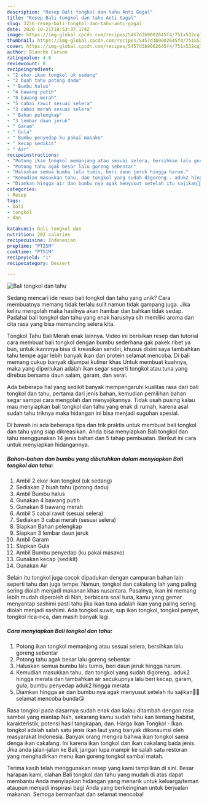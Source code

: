 ```yaml
---
description: "Resep Bali tongkol dan tahu Anti Gagal"
title: "Resep Bali tongkol dan tahu Anti Gagal"
slug: 3256-resep-bali-tongkol-dan-tahu-anti-gagal
date: 2020-10-21T18:53:37.174Z
image: https://img-global.cpcdn.com/recipes/5457d3b9002645f4/751x532cq70/bali-tongkol-dan-tahu-foto-resep-utama.jpg
thumbnail: https://img-global.cpcdn.com/recipes/5457d3b9002645f4/751x532cq70/bali-tongkol-dan-tahu-foto-resep-utama.jpg
cover: https://img-global.cpcdn.com/recipes/5457d3b9002645f4/751x532cq70/bali-tongkol-dan-tahu-foto-resep-utama.jpg
author: Blanche Carson
ratingvalue: 4.6
reviewcount: 8
recipeingredient:
- "2 ekor ikan tongkol uk sedang"
- "2 buah tahu potong dadu"
- " Bumbu halus"
- "4 bawang putih"
- "8 bawang merah"
- "5 cabai rawit sesuai selera"
- "3 cabai merah sesuai selera"
- " Bahan pelengkap"
- "3 lembar daun jeruk"
- " Garam"
- " Gula"
- " Bumbu penyedap ku pakai masako"
- " kecap sedikit"
- " Air"
recipeinstructions:
- "Potong ikan tongkol memanjang atau sesuai selera, bersihkan lalu goreng sebentar"
- "Potong tahu agak besar lalu goreng sebentar"
- "Haluskan semua bumbu lalu tumis, beri daun jeruk hingga harum."
- "Kemudian masukkan tahu, dan tongkol yang sudah digoreng.. aduk2 hingga merata dan tambahkan air secukupnya lalu beri kecap, garam, gula, bumbu penyedap aduk2 hingga merata"
- "Diamkan hingga air dan bumbu nya agak menyusut setelah itu sajikan🥰🥰 selamat mencoba bunda😘"
categories:
- Resep
tags:
- bali
- tongkol
- dan

katakunci: bali tongkol dan 
nutrition: 202 calories
recipecuisine: Indonesian
preptime: "PT25M"
cooktime: "PT51M"
recipeyield: "1"
recipecategory: Dessert

---
```



![Bali tongkol dan tahu](https://img-global.cpcdn.com/recipes/5457d3b9002645f4/751x532cq70/bali-tongkol-dan-tahu-foto-resep-utama.jpg)

Sedang mencari ide resep bali tongkol dan tahu yang unik? Cara membuatnya memang tidak terlalu sulit namun tidak gampang juga. Jika keliru mengolah maka hasilnya akan hambar dan bahkan tidak sedap. Padahal bali tongkol dan tahu yang enak harusnya sih memiliki aroma dan cita rasa yang bisa memancing selera kita.

Tongkol Tahu Bali Merah enak lainnya. Video ini berisikan resep dan tutorial cara membuat bali tongkol dengan bumbu sederhana gak pakek ribet ya bun, untuk ikannnya bisa di kreasikan sendiri, khusus disini saya tambahkan tahu tempe agar lebih banyak ikan dan protein selamat mencoba. Di bali memang cukup banyak dijumpai kuliner khas Untuk membuat kuahnya, maka yang diperlukan adalah ikan segar seperti tongkol atau tuna yang direbus bersama daun salam, garam, dan serai.

Ada beberapa hal yang sedikit banyak mempengaruhi kualitas rasa dari bali tongkol dan tahu, pertama dari jenis bahan, kemudian pemilihan bahan segar sampai cara mengolah dan menyajikannya. Tidak usah pusing kalau mau menyiapkan bali tongkol dan tahu yang enak di rumah, karena asal sudah tahu triknya maka hidangan ini bisa menjadi suguhan spesial.


Di bawah ini ada beberapa tips dan trik praktis untuk membuat bali tongkol dan tahu yang siap dikreasikan. Anda bisa menyiapkan Bali tongkol dan tahu menggunakan 14 jenis bahan dan 5 tahap pembuatan. Berikut ini cara untuk menyiapkan hidangannya.

<!--inarticleads1-->

##### Bahan-bahan dan bumbu yang dibutuhkan dalam menyiapkan Bali tongkol dan tahu:

1. Ambil 2 ekor ikan tongkol (uk sedang)
1. Sediakan 2 buah tahu (potong dadu)
1. Ambil  Bumbu halus
1. Gunakan 4 bawang putih
1. Gunakan 8 bawang merah
1. Ambil 5 cabai rawit (sesuai selera)
1. Sediakan 3 cabai merah (sesuai selera)
1. Siapkan  Bahan pelengkap
1. Siapkan 3 lembar daun jeruk
1. Ambil  Garam
1. Siapkan  Gula
1. Ambil  Bumbu penyedap (ku pakai masako)
1. Gunakan  kecap (sedikit)
1. Gunakan  Air


Selain itu tongkol juga cocok dipadukan dengan campuran bahan lain seperti tahu dan juga tempe. Namun, tongkol dan cakalang lah yang paling sering diolah menjadi makanan khas nusantara. Pasalnya, ikan ini memang lebih mudah diperoleh di Nah, berbicara soal tuna, kamu yang gemar menyantap sashimi pasti tahu jika ikan tuna adalah ikan yang paling sering diolah menjadi sashimi. Ada tongkol suwir, sup ikan tongkol, tongkol penyet, tongkol rica-rica, dan masih banyak lagi. 

<!--inarticleads2-->

##### Cara menyiapkan Bali tongkol dan tahu:

1. Potong ikan tongkol memanjang atau sesuai selera, bersihkan lalu goreng sebentar
1. Potong tahu agak besar lalu goreng sebentar
1. Haluskan semua bumbu lalu tumis, beri daun jeruk hingga harum.
1. Kemudian masukkan tahu, dan tongkol yang sudah digoreng.. aduk2 hingga merata dan tambahkan air secukupnya lalu beri kecap, garam, gula, bumbu penyedap aduk2 hingga merata
1. Diamkan hingga air dan bumbu nya agak menyusut setelah itu sajikan🥰🥰 selamat mencoba bunda😘


Rasa tongkol pada dasarnya sudah enak dan kalau ditambah dengan rasa sambal yang mantap Nah, sekarang kamu sudah tahu kan tentang habitat, karakteristik, potensi hasil tangkapan, dan. Harga Ikan Tongkol - Ikan tongkol adalah salah satu jenis ikan laut yang banyak dikonsumsi oleh masyarakat Indonesia. Banyak orang mengira bahwa ikan tongkol sama denga ikan cakalang. Ini karena ikan tongkol dan ikan cakalang bada jenis. Jika anda jalan-jalan ke Bali, jangan lupa mampir ke salah satu restoran yang menghadirkan menu ikan goreng tongkol sambal matah. 

Terima kasih telah menggunakan resep yang kami tampilkan di sini. Besar harapan kami, olahan Bali tongkol dan tahu yang mudah di atas dapat membantu Anda menyiapkan hidangan yang menarik untuk keluarga/teman ataupun menjadi inspirasi bagi Anda yang berkeinginan untuk berjualan makanan. Semoga bermanfaat dan selamat mencoba!
